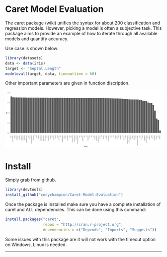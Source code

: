# Caret Model Evaluation

The caret package [(wiki)](http://topepo.github.io/caret/index.html) unifies the syntax for about 200 classification and regression models.  However, picking a model is often a subjective task.  This package aims to provide an example of how to iterate through all available models and quantify accuracy.  

Use case is shown below:

```r
library(datasets)
data <- data(iris)
target <- "Septal.Length"
modeleval(target, data, timeouttime = 60)
```
Other important parameters are given in function discription. 


![Example using the iris dataset with Sepal.Length as target](https://github.com/codychampion/Caret-Model-Evaluation/blob/master/irislength.png)

# Install
Simply grab from github.
```r
library(devtools)
install_github("codychampion/Caret-Model-Evaluation")
```

Once the package is installed make sure you have a complete installation of caret and ALL dependencies.  This can be done using this command:

```r
install.packages("caret",
                 repos = "http://cran.r-project.org", 
                 dependencies = c("Depends", "Imports", "Suggests"))
```




Some issues with this package are it will not work with the timeout option on Windows, Linux is needed.

---
